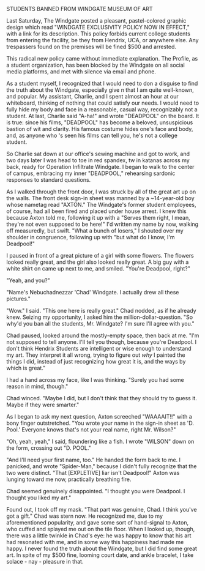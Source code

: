 STUDENTS BANNED FROM WINDGATE MUSEUM OF ART

Last Saturday, The Windgate posted a pleasant, pastel-colored graphic design which read "WINDGATE EXCLUSIVITY POLICY NOW 
IN EFFECT," with a link for its description. This policy forbids current college students from entering the facility, be 
they from Hendrix, UCA, or anywhere else. Any trespassers found on the premises will be fined $500 and arrested. 

This radical new policy came without immediate explanation. The Profile, as a student organization, has been blocked by the
Windgate on all social media platforms, and met with silence via email and phone. 

As a student myself, I recognized that I would need to don a disguise to find the truth about the Windgate, especially give
n that I am quite well-known, and popular. My assistant, Charlie, and I spent almost an hour at our whiteboard, thinking of
nothing that could satisfy our needs. I would need to fully hide my body and face in a reasonable, casual way, recognizably
not a student. At last, Charlie said "A-ha!" and wrote "DEADPOOL" on the board. It is true: since his films, "DEADPOOL" has
become a beloved, unsuspicious bastion of wit and clarity. His famous costume hides one's face and body, and, as anyone who
's seen his films can tell you, he's not a college student.

So Charlie sat down at our office's sewing machine and got to work, and two days later I was head to toe in red spandex, tw
in katanas across my back, ready for Operation Infiltrate Windgate. I began to walk to the center of campus, embracing my 
inner "DEADPOOL," rehearsing sardonic responses to standard questions.

As I walked through the front door, I was struck by all of the great art up on the walls. The front desk sign-in sheet was
manned by a ~14-year-old boy whose nametag read "AXTON." The Windgate's former student employees, of course, had all been 
fired and placed under house arrest. I knew this because Axton told me, following it up with a "Serves them right, I mean, 
they're not even supposed to be here!" I'd written my name by now, walking off measuredly, but swift. "What a bunch of 
losers," I shouted over my shoulder in congruence, following up with "but what do I know, I'm Deadpool!"

I paused in front of a great picture of a girl with some flowers. The flowers looked really great, and the girl also looked
really great. A big guy with a white shirt on came up next to me, and smiled. "You're Deadpool, right?"

"Yeah, and you?"

"Name's Nebuchadnezzar 'Chad' Windgate. I actually drew all these pictures."

"Wow." I said. "This one here is really great." Chad nodded, as if he already knew. Seizing my opportunity, I asked him 
the million-dollar-question. "So why'd you ban all the students, Mr. Windgate? I'm sure I'll agree with you."

Chad paused, looked around the mostly-empty space, then back at me. "I'm not supposed to tell anyone. I'll tell you though,
because you're Deadpool. I don't think Hendrix Students are intelligent or wise enough to understand my art. They interpret
it all wrong, trying to figure out *why* I painted the things I did, instead of just recognizing how great it is, and the
ways by which is great."

I had a hand across my face, like I was thinking. "Surely you had some reason in mind, though."

Chad winced. "Maybe I did, but I don't think that they should try to guess it. Maybe if they were smarter."

As I began to ask my next question, Axton screeched "WAAAAIT!!" with a bony finger outstretched. "You wrote your name in the
sign-in sheet as 'D. Pool.' Everyone knows that's not your real name, right Mr. Wilson?"

"Oh, yeah, yeah," I said, floundering like a fish. I wrote "WILSON" down on the form, crossing out "D. POOL."

"And I'll need your first name, too." He handed the form back to me. I panicked, and wrote "Spider-Man," because I didn't 
fully recognize that the two were distinct. "That \[EXPLETIVE\] liar isn't Deadpool!" Axton was lunging toward me now, 
practically breathing fire. 

Chad seemed genuinely disappointed. "I thought you were Deadpool. I thought you liked my art."

Found out, I took off my mask. "That part was genuine, Chad. I think you've got a gift." Chad was stern now. He recognized 
me, due to my aforementioned popularity, and gave some sort of hand-signal to Axton, who cuffed and splayed me out on the 
tile floor. When I looked up, though, there was a little twinkle in Chad's eye: he was happy to know that his art had 
resonated with me, and in some way this happiness had made me happy. I never found the truth about the Windgate, but I did 
find some great art. In spite of my $500 fine, looming court date, and ankle bracelet, I take solace - nay - pleasure in 
that.
